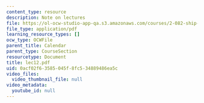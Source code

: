 ```yaml
---
content_type: resource
description: Note on lectures
file: https://ol-ocw-studio-app-qa.s3.amazonaws.com/courses/2-082-ship-structural-analysis-design-13-122-spring-2003/0acf02f63585045f8fc534889486ea5c_lec12.pdf
file_type: application/pdf
learning_resource_types: []
ocw_type: OCWFile
parent_title: Calendar
parent_type: CourseSection
resourcetype: Document
title: lec12.pdf
uid: 0acf02f6-3585-045f-8fc5-34889486ea5c
video_files:
  video_thumbnail_file: null
video_metadata:
  youtube_id: null
---
```

